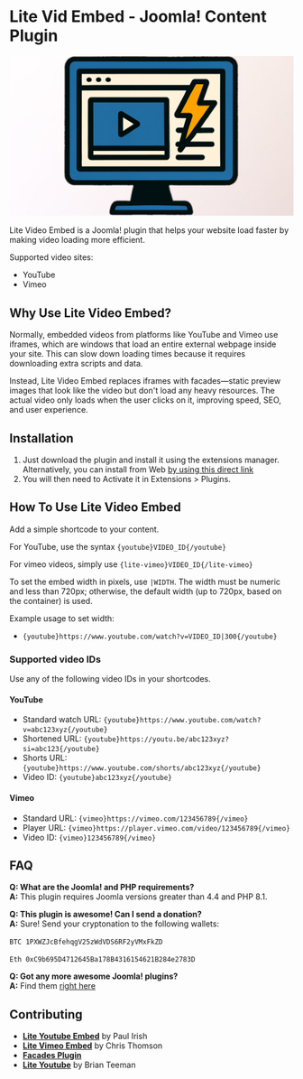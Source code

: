 # Lite Vid Embed - Joomla! Content Plugin
 ![Lite Vid Embed logo](lite-vid-embed.jpg)

Lite Video Embed is a Joomla! plugin that helps your website load faster by making video loading more efficient. 

Supported video sites:
- YouTube
- Vimeo

## Why Use Lite Video Embed?
Normally, embedded videos from platforms like YouTube and Vimeo use iframes, which are windows that load an entire external webpage inside your site. This can slow down loading times because it requires downloading extra scripts and data. 

Instead, Lite Video Embed replaces iframes with facades—static preview images that look like the video but don't load any heavy resources. The actual video only loads when the user clicks on it, improving speed, SEO, and user experience.

## Installation
1. Just download the plugin and install it using the extensions manager. Alternatively, you can install from Web [by using this direct link](https://github.com/brettvac/Litevidembed/releases/download/1.0/litevidembed.zip)
2. You will then need to Activate it in Extensions > Plugins.

## How To Use Lite Video Embed
Add a simple shortcode to your content. 

For YouTube, use the syntax `{youtube}VIDEO_ID{/youtube}`

For vimeo videos, simply use `{lite-vimeo}VIDEO_ID{/lite-vimeo}`

To set the embed width in pixels, use `|WIDTH`. The width must be numeric and less than 720px; otherwise, the default width (up to 720px, based on the container) is used.

Example usage to set width:
- `{youtube}https://www.youtube.com/watch?v=VIDEO_ID|300{/youtube}`

### Supported video IDs
Use any of the following video IDs in your shortcodes.

#### YouTube
- Standard watch URL: `{youtube}https://www.youtube.com/watch?v=abc123xyz{/youtube}`
- Shortened URL: `{youtube}https://youtu.be/abc123xyz?si=abc123{/youtube}`
- Shorts URL: `{youtube}https://www.youtube.com/shorts/abc123xyz{/youtube}`
- Video ID: `{youtube}abc123xyz{/youtube}`

#### Vimeo
- Standard URL: `{vimeo}https://vimeo.com/123456789{/vimeo}`
- Player URL: `{vimeo}https://player.vimeo.com/video/123456789{/vimeo}`
- Video ID: `{vimeo}123456789{/vimeo}`


## FAQ
**Q: What are the Joomla! and PHP requirements?**  
**A:** This plugin requires Joomla versions greater than 4.4 and PHP 8.1.

**Q: This plugin is awesome! Can I send a donation?**  
**A:** Sure! Send your cryptonation to the following wallets:

`BTC 1PXWZJcBfehqgV25zWdVDS6RF2yVMxFkZD`

`Eth 0xC9b695D4712645Ba178B4316154621B284e2783D`

**Q: Got any more awesome Joomla! plugins?**  
**A:** Find them [right here](https://naftee.com)

Contributing
------------
- **[Lite Youtube Embed](https://github.com/paulirish/lite-youtube-embed)** by Paul Irish
- **[Lite Vimeo Embed](https://github.com/chriswthomson/lite-vimeo-embed/)** by Chris Thomson
- **[Facades Plugin](https://brokenlinkchecker.dev/extensions/plg-system-facades)**
- **[Lite Youtube](https://github.com/brianteeman/ytlite)** by Brian Teeman
